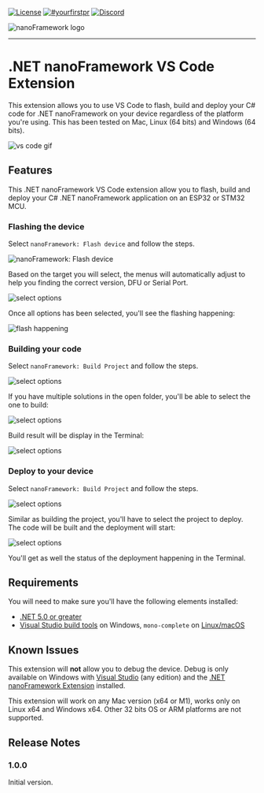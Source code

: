 [![License](https://img.shields.io/badge/License-MIT-blue.svg)](LICENSE) [![#yourfirstpr](https://img.shields.io/badge/first--timers--only-friendly-blue.svg)](https://github.com/nanoframework/Home/blob/main/CONTRIBUTING.md) [![Discord](https://img.shields.io/discord/478725473862549535.svg?logo=discord&logoColor=white&label=Discord&color=7289DA)](https://discord.gg/gCyBu8T)

![nanoFramework logo](http://raw.githubusercontent.com/nanoframework/Home/main/resources/logo/nanoFramework-repo-logo.png)

-----

# .NET nanoFramework VS Code Extension

This extension allows you to use VS Code to flash, build and deploy your C# code for .NET nanoFramework on your device regardless of the platform you're using. This has been tested on Mac, Linux (64 bits) and Windows (64 bits).

![vs code gif](docs/nano-vs-code.gif)

## Features

This .NET nanoFramework VS Code extension allow you to flash, build and deploy your C# .NET nanoFramework application on an ESP32 or STM32 MCU.

### Flashing the device

Select `nanoFramework: Flash device` and follow the steps.

![nanoFramework: Flash device](docs/step-by-step6.png)

Based on the target you will select, the menus will automatically adjust to help you finding the correct version, DFU or Serial Port.

![select options](docs/step-by-step8.png)

Once all options has been selected, you'll see the flashing happening:

![flash happening](docs/step-by-step12.png)

### Building your code

Select `nanoFramework: Build Project` and follow the steps.

![select options](docs/step-by-step2.png)

If you have multiple solutions in the open folder, you'll be able to select the one to build:

![select options](docs/step-by-step3.png)

Build result will be display in the Terminal:

![select options](docs/step-by-step5.png)

### Deploy to your device

Select `nanoFramework: Build Project` and follow the steps.

![select options](docs/step-by-step14.png)

Similar as building the project, you'll have to select the project to deploy. The code will be built and the deployment will start:

![select options](docs/step-by-step17.png)

You'll get as well the status of the deployment happening in the Terminal.

## Requirements

You will need to make sure you'll have the following elements installed:

- [.NET 5.0 or greater](https://dotnet.microsoft.com/download/dotnet)
- [Visual Studio build tools](https://visualstudio.microsoft.com/en/thank-you-downloading-visual-studio/?sku=BuildTools&rel=16) on Windows, `mono-complete` on [Linux/macOS](https://www.mono-project.com/docs/getting-started/install/)

## Known Issues

This extension will **not** allow you to debug the device. Debug is only available on Windows with [Visual Studio](https://visualstudio.microsoft.com/downloads/) (any edition) and the [.NET nanoFramework Extension](https://marketplace.visualstudio.com/items?itemName=nanoframework.nanoFramework-VS2022-Extension) installed.

This extension will work on any Mac version (x64 or M1), works only on Linux x64 and Windows x64. Other 32 bits OS or ARM platforms are not supported.

## Release Notes

### 1.0.0

Initial version.
